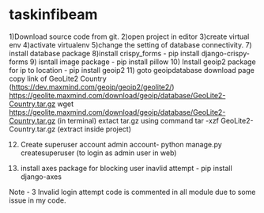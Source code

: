 # taskinfibeam
1)Download source code from git.
2)open project in editor
3)create virtual env
4)activate virtualenv
5)change the setting of database connectivity.
7) install database package
8)install crispy_forms - pip install django-crispy-forms
9) isntall image package -  pip install pillow
10) Install geoip2 package for ip to location - pip install geoip2
11) goto geoipdatabase download page copy link of GeoLite2 Country (https://dev.maxmind.com/geoip/geoip2/geolite2/)
	https://geolite.maxmind.com/download/geoip/database/GeoLite2-Country.tar.gz
	wget https://geolite.maxmind.com/download/geoip/database/GeoLite2-Country.tar.gz (in terminal)
  extact tar.gz using command  tar -xzf GeoLite2-Country.tar.gz (extract inside project)

12) Create superuser account admin account-
python manage.py createsuperuser (to login as admin user in web)

13) install axes package for blocking user inavlid attempt - pip install django-axes
		
Note - 3 Invalid login attempt code is commented in all module due to some issue in my code.
